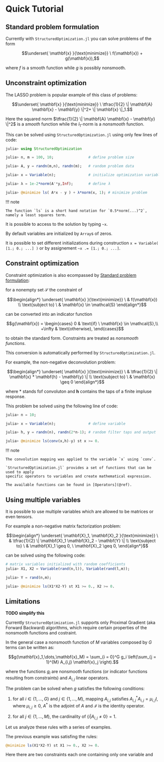 # Quick Tutorial

## Standard problem formulation

Currently with `StructuredOptimization.jl` you can solve problems of the form

```math
\underset{ \mathbf{x} }{\text{minimize}} \ f(\mathbf{x}) + g(\mathbf{x}),
```

where $f$ is a smooth function while $g$ is possibly nonsmooth.

## Unconstraint optimization

The LASSO problem is popular example of this class of problems: 

```math
\underset{ \mathbf{x} }{\text{minimize}} \ \tfrac{1}{2} \| \mathbf{A} \mathbf{x} - \mathbf{y} \|^2+  \| \mathbf{x} \|_1.
```

Here the squared norm $\tfrac{1}{2} \| \mathbf{A} \mathbf{x} - \mathbf{y} \|^2$ is a _smooth_ function while the $l_1$-norm is a _nonsmooth_ function.

This can be solved using `StructuredOptimization.jl` using only few lines of code:

```julia
julia> using StructuredOptimization

julia> n, m = 100, 10;                # define problem size 

julia> A, y = randn(m,n), randn(m);   # random problem data

julia> x = Variable(n);               # initialize optimization variable

julia> λ = 1e-2*norm(A'*y,Inf);       # define λ    

julia> @minimize ls( A*x - y ) + λ*norm(x, 1); # minimize problem

```

!!! note 

    The function `ls` is a short hand notation for `0.5*norm(...)^2`, namely a least squares term.


It is possible to access to the solution by typing `~x`. 

By default variables are initialized by `Array`s of zeros. 

It is possible to set different initializations during construction `x = Variable( [1.; 0.; ...] )` or by assignement `~x .= [1.; 0.; ...]`.

## Constraint optimization

Constraint optimization is also ecompassed by [Standard problem formulation](@ref): 

for a nonempty set $\mathcal{S}$ the constraint of 

```math
\begin{align*}
\underset{ \mathbf{x} }{\text{minimize}} \ &  f(\mathbf{x}) \\
\text{subject to} \ & \mathbf{x} \in \mathcal{S}
\end{align*}
```

can be converted into an indicator function

```math
g(\mathbf{x}) =  \begin{cases}
    0       & \text{if} \ \mathbf{x} \in \mathcal{S},\\
    +\infty & \text{otherwise},
    \end{cases}
```

to obtain the standard form. Constraints are treated as _nonsmooth functions_.

This conversion is automatically performed by `StructuredOptimization.jl`.

For example, the non-negative deconvolution problem:

```math
\begin{align*}
\underset{ \mathbf{x} }{\text{minimize}} \ &  \tfrac{1}{2} \| \mathbf{x} * \mathbf{h} - \mathbf{y} \| \\
\text{subject to} \ & \mathbf{x} \geq 0
\end{align*}
```

where $*$ stands fof convoluton and $\mathbf{h}$ contains the taps of a finite impluse response.

This problem be solved using the following line of code:

```julia
julia> n = 10;

julia> x = Variable(n);               # define variable

julia> h, y = randn(n), randn(2*n-1); # random filter taps and output

julia> @minimize ls(conv(x,h)-y) st x >= 0.

```

!!! note 

    The convolution mapping was applied to the variable `x` using `conv`. 

    `StructuredOptimization.jl` provides a set of functions that can be used to apply 
    specific operators to variables and create mathematical expression. 
    
    The available functions can be found in [Operators](@ref).

## Using multiple variables

It is possible to use multiple variables which are allowed to be matrices or even tensors. 

For example a non-negative matrix factorization problem:

```math
\begin{align*}
\underset{ \mathbf{X}_1, \mathbf{X}_2  }{\text{minimize}} \ &  \tfrac{1}{2} \| \mathbf{X}_1 \mathbf{X}_2 - \mathbf{Y} \| \\
\text{subject to} \ & \mathbf{X}_1 \geq 0,  \ \mathbf{X}_2 \geq 0,
\end{align*}
```
can be solved using the following code:

```julia
# matrix variables initialized with random coefficients
julia> X1, X2 = Variable(rand(n,l)), Variable(rand(l,m)); 

julia> Y = rand(n,m); 

julia> @minimize ls(X1*X2-Y) st X1 >= 0., X2 >= 0.

```

## Limitations

**TODO simplify this**

Currently `StructuredOptimization.jl` supports only Proximal Gradient (aka Forward Backward) algorithms, which require certain properties of the nonsmooth functions and costraint.

In the general case a nonsmooth function of $M$ variables composed by $G$ terms can be written as: 
```math
g(\mathbf{x}_1,\dots,\mathbf{x}_M) =
\sum_{i = 0}^G g_i \left(\sum_{j = 1}^{M}
A_{i,j} \mathbf{x}_j \right).
```
where the functions $g_i$ are nonsmooth functions (or indicator functions resulting from constraints) and $A_{i,j}$ linear operators.

The problem can be solved when $g$ satisfies the following conditions:

1. for all $i\in \{1,\ldots,G \}$ and $j\in\{1,\ldots,M \}$, mapping $A_{i,j}$ satisfies $A_{i,j}^* A_{i,j} = \mu_{i,j} I$, where $\mu_{i,j} \geq 0$, $A^*$ is the adjoint of $A$ and $\mathcal{I}$ is the identity operator.

2. for all $j \in \{1,\dots,M \}$, the cardinality of $\{i | A_{i,j} \neq 0 \} = 1$. 

Let us analyze these rules with a series of examples. 

The previous example was satisfing the rules:
```julia
@minimize ls(X1*X2-Y) st X1 >= 0., X2 >= 0.
```
Here there are two constraints each one containing only one variable and 







